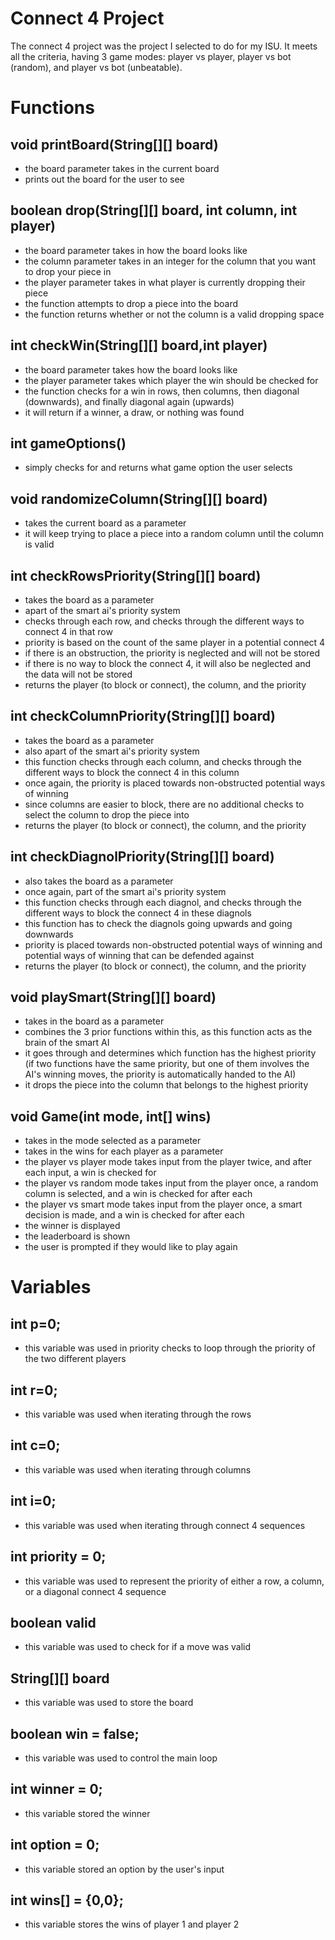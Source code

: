 # Connect 4 Project
The connect 4 project was the project I selected to do for my ISU.  It meets all the criteria, having 3 game modes: player vs player, player vs bot (random), and player vs bot (unbeatable).

# Functions

## void printBoard(String[][] board)
 - the board parameter takes in the current board
 - prints out the board for the user to see

## boolean drop(String[][] board, int column, int player)
 - the board parameter takes in how the board looks like
 - the column parameter takes in an integer for the column that you want to drop your piece in
 - the player parameter takes in what player is currently dropping their piece
 - the function attempts to drop a piece into the board
 - the function returns whether or not the column is a valid dropping space

## int checkWin(String[][] board,int player)
 - the board parameter takes how the board looks like
 - the player parameter takes which player the win should be checked for
 - the function checks for a win in rows, then columns, then diagonal (downwards), and finally diagonal again (upwards)
 - it will return if a winner, a draw, or nothing was found

## int gameOptions()
 - simply checks for and returns what game option the user selects

## void randomizeColumn(String[][] board)
 - takes the current board as a parameter
 - it will keep trying to place a piece into a random column until the column is valid

## int checkRowsPriority(String[][] board)
 - takes the board as a parameter
 - apart of the smart ai's priority system
 - checks through each row, and checks through the different ways to connect 4 in that row
 - priority is based on the count of the same player in a potential connect 4
 - if there is an obstruction, the priority is neglected and will not be stored
 - if there is no way to block the connect 4, it will also be neglected and the data will not be stored
 - returns the player (to block or connect), the column, and the priority

## int checkColumnPriority(String[][] board)
 - takes the board as a parameter
 - also apart of the smart ai's priority system
 - this function checks through each column, and checks through the different ways to block the connect 4 in this column
 - once again, the priority is placed towards non-obstructed potential ways of winning
 - since columns are easier to block, there are no additional checks to select the column to drop the piece into
 - returns the player (to block or connect), the column, and the priority

## int checkDiagnolPriority(String[][] board)
 - also takes the board as a parameter
 - once again, part of the smart ai's priority system
 - this function checks through each diagnol, and checks through the different ways to block the connect 4 in these diagnols
 - this function has to check the diagnols going upwards and going downwards
 - priority is placed towards non-obstructed potential ways of winning and potential ways of winning that can be defended against
 - returns the player (to block or connect), the column, and the priority

## void playSmart(String[][] board)
 - takes in the board as a parameter
 - combines the 3 prior functions within this, as this function acts as the brain of the smart AI
 - it goes through and determines which function has the highest priority (if two functions have the same priority, but one of them involves the AI's winning moves, the priority is automatically handed to the AI)
 - it drops the piece into the column that belongs to the highest priority

## void Game(int mode, int[] wins)
 - takes in the mode selected as a parameter
 - takes in the wins for each player as a parameter
 - the player vs player mode takes input from the player twice, and after each input, a win is checked for
 - the player vs random mode takes input from the player once, a random column is selected, and a win is checked for after each
 - the player vs smart mode takes input from the player once, a smart decision is made, and a win is checked for after each
 - the winner is displayed
 - the leaderboard is shown
 - the user is prompted if they would like to play again

# Variables

## int p=0;
 - this variable was used in priority checks to loop through the priority of the two different players

## int r=0;
 - this variable was used when iterating through the rows

## int c=0;
 - this variable was used when iterating through columns

## int i=0;
 - this variable was used when iterating through connect 4 sequences

## int priority = 0;
 - this variable was used to represent the priority of either a row, a column, or a diagonal connect 4 sequence

## boolean valid
 - this variable was used to check for if a move was valid

## String[][] board
 - this variable was used to store the board

## boolean win = false;
 - this variable was used to control the main loop

## int winner = 0;
 - this variable stored the winner

## int option = 0;
 - this variable stored an option by the user's input

## int wins[] = {0,0};
 - this variable stores the wins of player 1 and player 2
